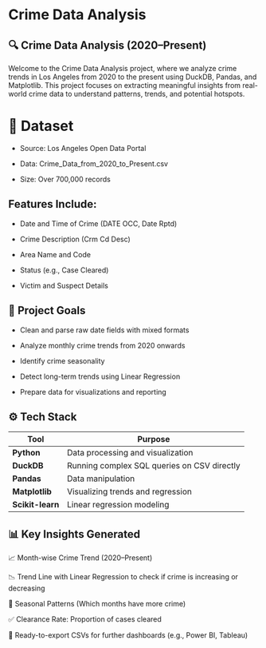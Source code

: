 # Crime Data Analysis

## 🔍 Crime Data Analysis (2020–Present)

Welcome to the Crime Data Analysis project, where we analyze crime trends in Los Angeles from 2020 to the present using DuckDB, Pandas, and Matplotlib. This project focuses on extracting meaningful insights from real-world crime data to understand patterns, trends, and potential hotspots.

# 📁 Dataset
* Source: Los Angeles Open Data Portal

* Data: Crime_Data_from_2020_to_Present.csv

* Size: Over 700,000 records

## Features Include:

* Date and Time of Crime (DATE OCC, Date Rptd)

* Crime Description (Crm Cd Desc)

* Area Name and Code

* Status (e.g., Case Cleared)

* Victim and Suspect Details

## 🧠 Project Goals

* Clean and parse raw date fields with mixed formats

* Analyze monthly crime trends from 2020 onwards

* Identify crime seasonality

* Detect long-term trends using Linear Regression

* Prepare data for visualizations and reporting

## ⚙️ Tech Stack

| Tool             | Purpose                                     |
| ---------------- | ------------------------------------------- |
| **Python**       | Data processing and visualization           |
| **DuckDB**       | Running complex SQL queries on CSV directly |
| **Pandas**       | Data manipulation                           |
| **Matplotlib**   | Visualizing trends and regression           |
| **Scikit-learn** | Linear regression modeling                  |



## 📊 Key Insights Generated

📈 Month-wise Crime Trend (2020–Present)

📉 Trend Line with Linear Regression to check if crime is increasing or decreasing

📆 Seasonal Patterns (Which months have more crime)

✅ Clearance Rate: Proportion of cases cleared

📌 Ready-to-export CSVs for further dashboards (e.g., Power BI, Tableau)
